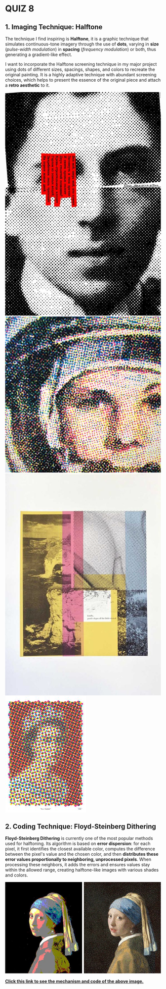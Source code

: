 # QUIZ 8
## 1. Imaging Technique: Halftone
The technique I find inspiring is **Halftone**, it is a graphic technique that simulates continuous-tone imagery through the use of **dots**, varying in **size** (*pulse-width modulation*) in **spacing** (*frequency modulation*) or both, thus generating a gradient-like effect. 

I want to incorporate the Halftone screening technique in my major project using dots of different sizes, spacings, shapes, and colors to recreate the original painting. It is a highly adaptive technique with abundant screening choices, which helps to present the essence of the original piece and attach a **retro aesthetic** to it.

![Halftone_Face](/assets/Halftone_Face.jpg)
![Halftone_Astronaut](/assets/Halftone_Astronaut.jpg)
![Halftone_Collage](/assets/Halftone_Collage.jpg)
![Halftone_the Queen](/assets/Halftone_the%20Queen.jpg)

## 2. Coding Technique: Floyd-Steinberg Dithering
**Floyd-Steinberg Dithering** is currently one of the most popular methods used for halftoning. Its algorithm is based on **error dispersion**: for each pixel, it first identifies the closest available color, computes the difference between the pixel's value and the chosen color, and then **distributes these error values proportionally to neighboring, unprocessed pixels**. When processing these neighbors, it adds the errors and ensures values stay within the allowed range, creating halftone-like images with various shades and colors.

![Output Image](/assets/Output%20image.jpg)

[**Click this link to see the mechanism and code of the above image.**](https://scipython.com/blog/floyd-steinberg-dithering/)